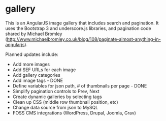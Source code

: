 # gallery
This is an AngularJS image gallery that includes search and pagination. It uses the Bootstrap 3 and underscore.js libraries, and pagination code shared by Michael Bromley (http://www.michaelbromley.co.uk/blog/108/paginate-almost-anything-in-angularjs).

Planned updates include:
 * Add more images
 * Add SEF URLs for each image
 * Add gallery categories
 * Add image tags - DONE
 * Define variables for json path, # of thumbnails per page - DONE
 * Simplify pagination controls to Prev, Next
 * Create dynamic galleries by selecting tags
 * Clean up CSS (middle row thumbnail position, etc)
 * Change data source from json to MySQL
 * FOSS CMS integrations (WordPress, Drupal, Joomla, Grav)


